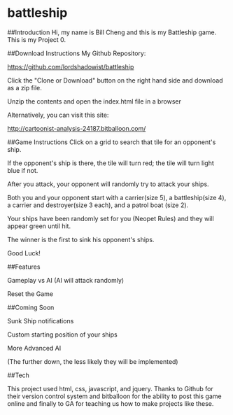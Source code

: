 # battleship
##Introduction
Hi, my name is Bill Cheng and this is my Battleship game. This is my Project 0.

##Download Instructions
My Github Repository:

https://github.com/lordshadowist/battleship

Click the "Clone or Download" button on the right hand side and download as a zip file.

Unzip the contents and open the index.html file in a browser

Alternatively, you can visit this site:

http://cartoonist-analysis-24187.bitballoon.com/


##Game Instructions
Click on a grid to search that tile for an opponent's ship. 

If the opponent's ship is there, the tile will turn red; the tile will turn light blue if not. 

After you attack, your opponent will randomly try to attack your ships. 

Both you and your opponent start with a carrier(size 5), a battleship(size 4), a carrier and destroyer(size 3 each), and a patrol boat (size 2).

Your ships have been randomly set for you (Neopet Rules) and they will appear green until hit. 

The winner is the first to sink his opponent's ships. 

Good Luck! 

##Features

Gameplay vs AI (AI will attack randomly)

Reset the Game

##Coming Soon

Sunk Ship notifications

Custom starting position of your ships

More Advanced AI

(The further down, the less likely they will be implemented)

##Tech

This project used html, css, javascript, and jquery. Thanks to Github for their version control system and bitballoon for the ability to post this game online and finally to GA for teaching us how to make projects like these.
